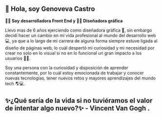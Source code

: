 ## 👋 Hola, soy Genoveva Castro

**👩‍💻 Soy desarrolladora Front End y 👩‍🎨 Diseñadora gráfica**

Llevo mas de 6 años ejerciendo como diseñadora gráfica 🎨, sin embargo decidí hacer un cambio en mi vida profesional al mundo del desarrollo web 💻, ya que a lo largo de mi carrera de alguna forma siempre estuve ligada al diseño de páginas web, lo cuál despertó mi curiosidad y mi necesidad por crear no solo en lo visual si no en lo funcional un gran impacto a los usuarios 👩‍💻. 

Soy una persona con la curiosidad y disposición de aprender constantemente, por lo cuál estoy emocionada de trabajar y conocer nuevas tecnologías, tener nuevos retos y mayores aprendizajes del mundo tech 🌎💻.

##  ✨¿Qué sería de la vida si no tuviéramos el valor de intentar algo nuevo?✨  -   Vincent Van Gogh .
